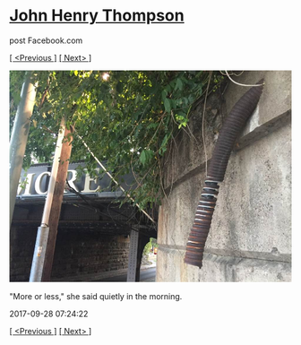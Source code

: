 # [John Henry Thompson](../README.md)
post Facebook.com

[[ <Previous ]](2017-09-28-2.md) [[ Next> ]](2017-09-28-4.md)

[![](../media/2017-09-28/Timeline-Photos-More-or-less-she-said-quietly-in-the-morning.jpg)](../README.md)

"More or less," she said quietly in the morning.

2017-09-28 07:24:22

[[ <Previous ]](2017-09-28-2.md) [[ Next> ]](2017-09-28-4.md)